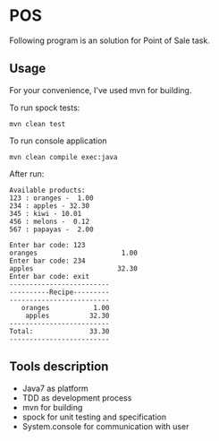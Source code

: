 POS
====

Following program is an solution for Point of Sale task.

Usage
--------
For your convenience, I've used mvn for building.

To run spock tests:

    mvn clean test

To run console application

    mvn clean compile exec:java

After run:

    Available products:
    123 : oranges -  1.00
    234 : apples - 32.30
    345 : kiwi - 10.01
    456 : melons -  0.12
    567 : papayas -  2.00

    Enter bar code: 123
    oranges                     1.00
    Enter bar code: 234
    apples                     32.30
    Enter bar code: exit
    -------------------------
    ----------Recipe---------
    -------------------------
       oranges           1.00
        apples          32.30
    -------------------------
    Total:              33.30
    -------------------------

Tools description
----------------------

* Java7 as platform
* TDD as development process
* mvn for building
* spock for unit testing and specification
* System.console for communication with user